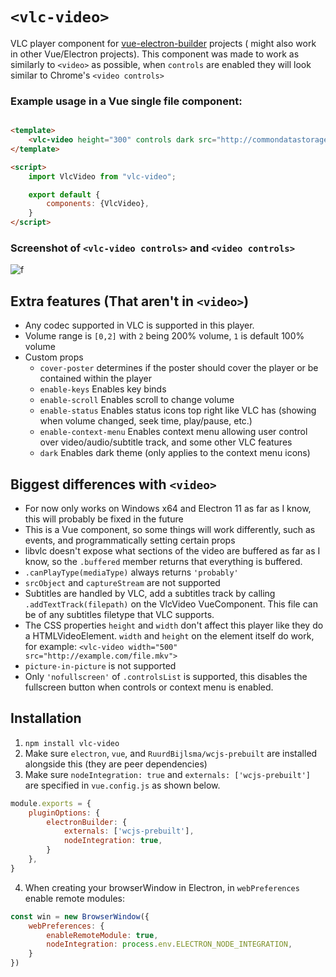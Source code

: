 # `<vlc-video>`

VLC player component for [vue-electron-builder](https://github.com/nklayman/vue-cli-plugin-electron-builder) projects (
might also work in other Vue/Electron projects). This component was made to work as similarly to `<video>` as possible,
when `controls` are enabled they will look similar to Chrome's `<video controls>`

### Example usage in a Vue single file component:

```html

<template>
    <vlc-video height="300" controls dark src="http://commondatastorage.googleapis.com/gtv-videos-bucket/sample/BigBuckBunny.mp4"/>
</template>

<script>
    import VlcVideo from "vlc-video";

    export default {
        components: {VlcVideo},
    }
</script>
```

### Screenshot of `<vlc-video controls>` and `<video controls>`

![f](https://github.com/ruurdbijlsma/vlc-video/blob/master/.gh/video-and-vlcvideo.png?raw=true)

## Extra features (That aren't in `<video>`)

* Any codec supported in VLC is supported in this player.
* Volume range is `[0,2]` with `2` being 200% volume, `1` is default 100% volume
* Custom props
    * `cover-poster` determines if the poster should cover the player or be contained within the player
    * `enable-keys` Enables key binds
    * `enable-scroll` Enables scroll to change volume
    * `enable-status` Enables status icons top right like VLC has (showing when volume changed, seek time,
      play/pause, etc.)
    * `enable-context-menu` Enables context menu allowing user control over video/audio/subtitle track, and some other
      VLC features
    * `dark` Enables dark theme (only applies to the context menu icons)

## Biggest differences with `<video>`

* For now only works on Windows x64 and Electron 11 as far as I know, this will probably be fixed in the future
* This is a Vue component, so some things will work differently, such as events, and programmatically setting certain
  props
* libvlc doesn't expose what sections of the video are buffered as far as I know, so the `.buffered` member returns that
  everything is buffered.
* `.canPlayType(mediaType)` always returns `'probably'`
* `srcObject` and `captureStream` are not supported
* Subtitles are handled by VLC, add a subtitles track by calling `.addTextTrack(filepath)` on the VlcVideo VueComponent.
  This file can be of any subtitles filetype that VLC supports.
* The CSS properties `height` and `width` don't affect this player like they do a HTMLVideoElement. `width` and `height`
  on the element itself do work, for example: `<vlc-video width="500" src="http://example.com/file.mkv">`
* `picture-in-picture` is not supported
* Only `'nofullscreen'` of `.controlsList` is supported, this disables the fullscreen button when controls or context
  menu is enabled.

## Installation

1. `npm install vlc-video`
2. Make sure `electron`, `vue`, and `RuurdBijlsma/wcjs-prebuilt` are installed alongside this (they are peer
   dependencies)
3. Make sure `nodeIntegration: true` and `externals: ['wcjs-prebuilt']` are specified in `vue.config.js` as shown below.

```js
module.exports = {
    pluginOptions: {
        electronBuilder: {
            externals: ['wcjs-prebuilt'],
            nodeIntegration: true,
        }
    },
}
```

4. When creating your browserWindow in Electron, in `webPreferences` enable remote modules:

```js
const win = new BrowserWindow({
    webPreferences: {
        enableRemoteModule: true,
        nodeIntegration: process.env.ELECTRON_NODE_INTEGRATION,
    }
})
```